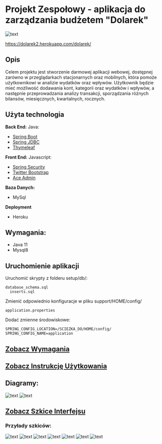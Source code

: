 # Projekt Zespołowy - aplikacja do zarządzania budżetem "Dolarek"

![text](https://github.com/projektzespolowybudzet/zarzadzaniebudzetemprojekt/blob/main/dokumentacja/Style/dolarek-logo-zip-file/png/logo-no-background.png)

https://dolarek2.herokuapp.com/dolarek/

## Opis

Celem projektu jest stworzenie darmowej aplikacji webowej, dostępnej zarówno w przeglądarkach stacjonarnych oraz mobilnych, która pomoże użytkownikowi w analizie wydatków oraz wpływów. Użytkownik będzie mieć możliwość dodawania kont, kategorii oraz wydatków i wpływów, a następnie przeprowadzania analizy transakcji, sporządzania różnych bilansów, miesięcznych, kwartalnych, rocznych.

## Użyta technologia

**Back End:**
Java:
+ <a href="https://spring.io/projects/spring-boot" target="_blank">Spring Boot</a>
+ <a href="https://spring.io/guides/gs/relational-data-access/" target="_blank">Spring JDBC</a>
+ <a href="https://www.thymeleaf.org/" target="_blank">Thymeleaf</a>

**Front End:**
Javascript:
+ <a href="https://spring.io/projects/spring-security" target="_blank">Spring Security</a>
+ <a href="http://getbootstrap.com/" target="_blank">Twitter Bootstrap</a>
+ <a href="http://ace.jeka.by/" target="_blank">Ace Admin</a>

**Baza Danych:**
* MySql

**Deployment**
* Heroku

## Wymagania:
* Java 11
* Mysql8


## Uruchomienie aplikacji
Uruchomić skrypty z folderu setup/db/:
 
    database_schema.sql 
	  inserts.sql
  
Zmienić odpowiednio konfiguracje w pliku support/HOME/config/
    
    application.properties 
    
Dodać zmienne środowiskowe:

    SPRING_CONFIG_LOCATION=/SCIEZKA_DO/HOME/config/
    SPRING_CONFIG_NAME=application    
    
## [Zobacz Wymagania](https://github.com/projektzespolowybudzet/zarzadzaniebudzetemprojekt/blob/main/dokumentacja/Wymagania.pdf)
## [Zobacz Instrukcję Użytkowania](https://github.com/projektzespolowybudzet/zarzadzaniebudzetemprojekt/blob/main/dokumentacja/Dokumentacja-Dokumentacja-u%C5%BCytkownika-systemu-informatycznego-Aplikacja-do-zarz%C4%85dzania-bud%C5%BCetem-domowym.pdf)
## Diagramy:
![text](https://github.com/projektzespolowybudzet/zarzadzaniebudzetemprojekt/blob/main/dokumentacja/Diagram%20bazy%20danych%20Dolarek.jpg)
![text](https://github.com/projektzespolowybudzet/zarzadzaniebudzetemprojekt/blob/main/dokumentacja/Diagram%20przypadkow%20uzycia%20Dolarek.jpg)
## [Zobacz Szkice Interfejsu](https://github.com/projektzespolowybudzet/zarzadzaniebudzetemprojekt/tree/main/dokumentacja/Interfejs%20png)
### Przyłady szkiców:
![text](https://github.com/projektzespolowybudzet/zarzadzaniebudzetemprojekt/blob/main/dokumentacja/Interfejs%20png/Ekran%20logowania.png)
![text](https://github.com/projektzespolowybudzet/zarzadzaniebudzetemprojekt/blob/main/dokumentacja/Interfejs%20png/Kokpit.png)
![text](https://github.com/projektzespolowybudzet/zarzadzaniebudzetemprojekt/blob/main/dokumentacja/Interfejs%20png/Transakcje%20-%20tabela.png)
![text](https://github.com/projektzespolowybudzet/zarzadzaniebudzetemprojekt/blob/main/dokumentacja/Interfejs%20png/Transakcje%20-%20nowa%20transakcja.png)
![text](https://github.com/projektzespolowybudzet/zarzadzaniebudzetemprojekt/blob/main/dokumentacja/Interfejs%20png/Konta.png)
![text](https://github.com/projektzespolowybudzet/zarzadzaniebudzetemprojekt/blob/main/dokumentacja/Interfejs%20png/Konta%20-%20dodaj.png)
![text](https://github.com/projektzespolowybudzet/zarzadzaniebudzetemprojekt/blob/main/dokumentacja/Interfejs%20png/Ekran%20logowania.png)


